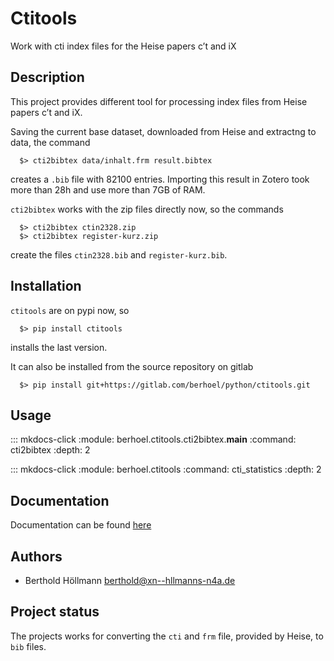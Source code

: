 # Ctitools

Work with cti index files for the Heise papers c’t and iX

## Description

This project provides different tool for processing index files from
Heise papers c’t and iX.

Saving the current base dataset, downloaded from Heise and extractng to
data, the command

```console
  $> cti2bibtex data/inhalt.frm result.bibtex
```

creates a ``.bib`` file with 82100 entries. Importing this result in
Zotero took more than 28h and use more than 7GB of RAM.

``cti2bibtex`` works with the zip files directly now, so the commands

```console
  $> cti2bibtex ctin2328.zip
  $> cti2bibtex register-kurz.zip
```

create the files ``ctin2328.bib`` and ``register-kurz.bib``.

## Installation

``ctitools`` are on pypi now, so

```console
  $> pip install ctitools
```

installs the last version.

It can also be installed from the source repository on gitlab

```console
  $> pip install git+https://gitlab.com/berhoel/python/ctitools.git
```

## Usage

::: mkdocs-click
    :module: berhoel.ctitools.cti2bibtex.__main__
    :command: cti2bibtex
    :depth: 2


::: mkdocs-click
    :module: berhoel.ctitools
    :command: cti_statistics
    :depth: 2

## Documentation

Documentation can be found [here](<https://python.höllmanns.de/ctitools/>)

## Authors

- Berthold Höllmann <berthold@xn--hllmanns-n4a.de>

## Project status

The projects works for converting the `cti` and `frm` file, provided
by Heise, to `bib` files.
